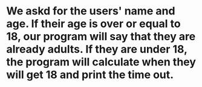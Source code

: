 # We askd for the users' name and age. If their age is over or equal to 18, our program will say that they are already adults. If they are under 18, the program will calculate when they will get 18 and print the time out.
